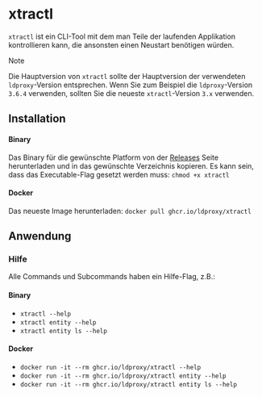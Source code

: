 # xtractl

`xtractl` ist ein CLI-Tool mit dem man Teile der laufenden Applikation kontrollieren kann, die ansonsten einen Neustart benötigen würden.

> [!NOTE]
> Die Hauptversion von `xtractl` sollte der Hauptversion der verwendeten `ldproxy`-Version entsprechen.
> Wenn Sie zum Beispiel die `ldproxy`-Version `3.6.4` verwenden, sollten Sie die neueste `xtractl`-Version `3.x` verwenden.

## Installation

#### Binary

Das Binary für die gewünschte Platform von der [Releases](https://github.com/interactive-instruments/xtraplatform-cli/releases) Seite herunterladen und in das gewünschte Verzeichnis kopieren. Es kann sein, dass das Executable-Flag gesetzt werden muss: `chmod +x xtractl`

#### Docker

Das neueste Image herunterladen: `docker pull ghcr.io/ldproxy/xtractl`

## Anwendung

### Hilfe

Alle Commands und Subcommands haben ein Hilfe-Flag, z.B.:

#### Binary

- `xtractl --help`
- `xtractl entity --help`
- `xtractl entity ls --help`

#### Docker

- `docker run -it --rm ghcr.io/ldproxy/xtractl --help`
- `docker run -it --rm ghcr.io/ldproxy/xtractl entity --help`
- `docker run -it --rm ghcr.io/ldproxy/xtractl entity ls --help`
